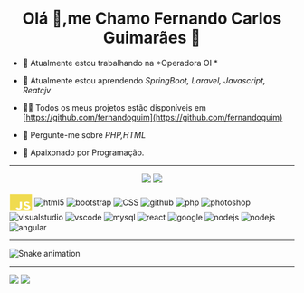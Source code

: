 <h1 align="center">Olá 👋,me Chamo Fernando Carlos Guimarães 🚀</h1>

- 🔭 Atualmente estou trabalhando na *Operadora OI *

- 🌱 Atualmente estou aprendendo *SpringBoot, Laravel, Javascript, Reatcjv*

- 👨‍💻 Todos os meus projetos estão disponíveis em [https://github.com/fernandoguim](https://github.com/fernandoguim)

 - 💬 Pergunte-me sobre *PHP,HTML*

 - 💖 Apaixonado por Programação.
 
<hr>
<div align="center">
  
<img height="160em" src="https://github-readme-stats.vercel.app/api?username=fernandoguim&show_icons=true&theme=dracula&include_all_commits=true&count_private=true"/>
<img height="160em" src="https://github-readme-stats.vercel.app/api/top-langs/?username=fernandoguim&layout=compact&langs_count=7&theme=dracula"/>
</div>
  <div style="display: inline_block"><br>
  <img align="center" alt="javascript" height="30" width="40" src="https://raw.githubusercontent.com/devicons/devicon/master/icons/javascript/javascript-plain.svg">
  <img align="center" alt="html5" height="30" width="40" src="https://cdn.jsdelivr.net/gh/devicons/devicon/icons/html5/html5-original-wordmark.svg" />
  <img align="center" alt="bootstrap" height="30" width="40" src="https://cdn.jsdelivr.net/gh/devicons/devicon/icons/bootstrap/bootstrap-original.svg" />
  <img align="center" alt="CSS" height="30" width="40" src="https://cdn.jsdelivr.net/gh/devicons/devicon/icons/css3/css3-original.svg" />
  <img align="center" alt="github" height="30" width="40" src="https://cdn.jsdelivr.net/gh/devicons/devicon/icons/github/github-original-wordmark.svg" />
  <img align="center" alt="php" height="30" width="40" src="https://cdn.jsdelivr.net/gh/devicons/devicon/icons/php/php-plain.svg" />
  <img align="center" alt="photoshop" height="30" width="40" src="https://cdn.jsdelivr.net/gh/devicons/devicon/icons/photoshop/photoshop-plain.svg" />
  <img align="center" alt="visualstudio" height="30" width="40" src="https://cdn.jsdelivr.net/gh/devicons/devicon/icons/visualstudio/visualstudio-plain.svg" />
  <img align="center" alt="vscode" height="30" width="40" src="https://cdn.jsdelivr.net/gh/devicons/devicon/icons/vscode/vscode-original.svg" />
  <img align="center" alt="mysql" height="30" width="40" src="https://cdn.jsdelivr.net/gh/devicons/devicon/icons/mysql/mysql-original.svg" />
  <img align="center" alt="react" height="30" width="40" src="https://cdn.jsdelivr.net/gh/devicons/devicon/icons/react/react-original.svg" />
  <img align="center" alt="google" height="30" width="40" src="https://cdn.jsdelivr.net/gh/devicons/devicon/icons/google/google-original.svg" />
  <img align="center" alt="nodejs" height="30" width="40" src="https://cdn.jsdelivr.net/gh/devicons/devicon/icons/nodejs/nodejs-original.svg" />
  <img align="center" alt="nodejs" height="30" width="40" src="https://cdn.jsdelivr.net/gh/devicons/devicon/icons/vuejs/vuejs-original-wordmark.svg" />
  <img align="center" alt="angular" height="30" width="40"src="https://cdn.jsdelivr.net/gh/devicons/devicon/icons/angularjs/angularjs-original.svg" />
   
 </div> 
 <hr>
 <div> 
                     
  ![Snake animation](https://github.com/fernandoguim/fernandoguim/blob/output/github-contribution-grid-snake.svg)
 
 </div>
<hr>
 <div> 
   
<a href="https://api.whatsapp.com/send?phone=5562985440620" target="_blank"><img src="https://img.shields.io/badge/WhatsApp-25D366?style=for-the-badge&logo=whatsapp&logoColor=white" target="_blank"></a> 
<a href="https://www.linkedin.com/in/fernando-carlos-guimar%C3%A3es-507b06156/" target="_blank"><img src="https://img.shields.io/badge/LinkedIn-0077B5?style=for-the-badge&logo=linkedin&logoColor=white" target="_blank"></a>  
  
 </div>
